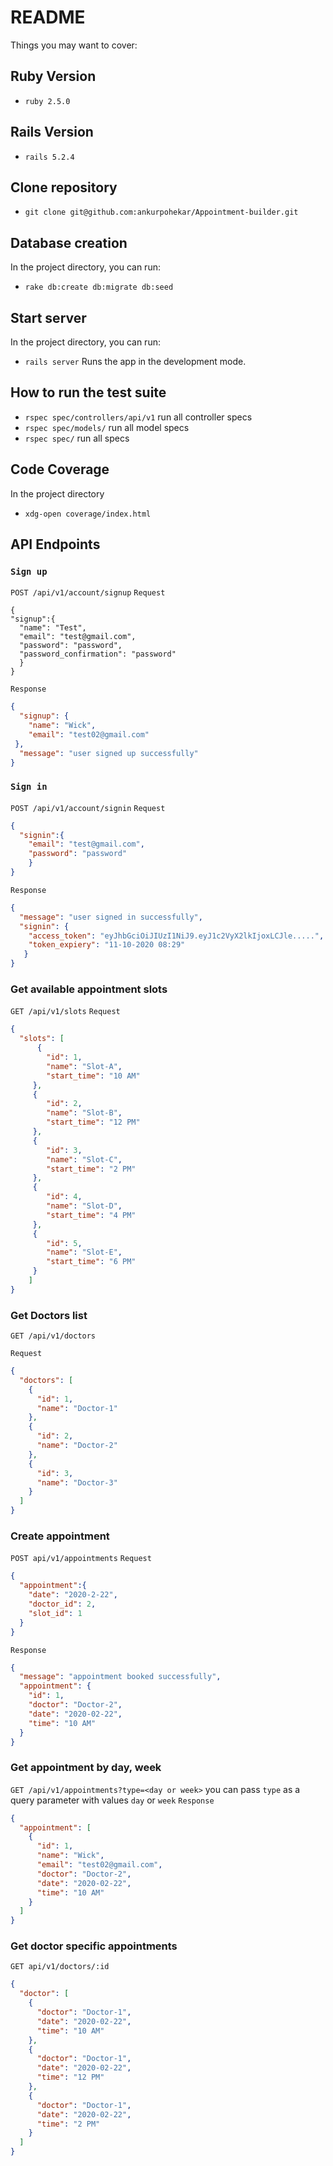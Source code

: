 # README
Things you may want to cover:

## Ruby Version
* `ruby 2.5.0`

## Rails Version
* `rails 5.2.4`

## Clone repository
* `git clone git@github.com:ankurpohekar/Appointment-builder.git`

## Database creation
In the project directory, you can run:
* `rake db:create db:migrate db:seed`

## Start server
In the project directory, you can run:
* `rails server`
Runs the app in the development mode. 

## How to run the test suite
* `rspec spec/controllers/api/v1` run all controller specs
* `rspec spec/models/` run all model specs
* `rspec spec/` run all specs

## Code Coverage
In the project directory
* `xdg-open coverage/index.html`

## API Endpoints
### `Sign up`
`POST /api/v1/account/signup`
`Request`
```
{
"signup":{
  "name": "Test",
  "email": "test@gmail.com",
  "password": "password",
  "password_confirmation": "password"
  }
}
```
`Response`
```json
{
  "signup": {
    "name": "Wick",
    "email": "test02@gmail.com"
 },
  "message": "user signed up successfully"
}
```
### `Sign in`
`POST /api/v1/account/signin`
`Request`
```json
{
  "signin":{
    "email": "test@gmail.com",
	"password": "password"
	}
}
```
`Response`
```json
{
  "message": "user signed in successfully",
  "signin": {
    "access_token": "eyJhbGciOiJIUzI1NiJ9.eyJ1c2VyX2lkIjoxLCJle.....",
    "token_expiery": "11-10-2020 08:29"
   }
}
```
### Get available appointment slots
`GET /api/v1/slots`
`Request`
```json
{
  "slots": [
      {
        "id": 1,
        "name": "Slot-A",
        "start_time": "10 AM"
     },
     {
        "id": 2,
        "name": "Slot-B",
        "start_time": "12 PM"
     },
     {
        "id": 3,
        "name": "Slot-C",
        "start_time": "2 PM"
     },
     {
        "id": 4,
        "name": "Slot-D",
        "start_time": "4 PM"
     },
     {
        "id": 5,
        "name": "Slot-E",
        "start_time": "6 PM"
     }
    ]
}
```
### Get Doctors list
`GET /api/v1/doctors`

`Request`
```json
{
  "doctors": [
    {
      "id": 1,
      "name": "Doctor-1"
    },
    {
      "id": 2,
      "name": "Doctor-2"
    },
    {
      "id": 3,
      "name": "Doctor-3"
    }
  ]
}
```
### Create appointment
`POST api/v1/appointments`
`Request`
```json
{
  "appointment":{
    "date": "2020-2-22",
    "doctor_id": 2,
    "slot_id": 1
  }
}
```
`Response`
```json
{
  "message": "appointment booked successfully",
  "appointment": {
    "id": 1,
    "doctor": "Doctor-2",
    "date": "2020-02-22",
    "time": "10 AM"
  }
}
```
### Get appointment by day, week
`GET /api/v1/appointments?type=<day or week>`
you can pass `type` as a query parameter with values `day` or `week`
`Response`
```json
{
  "appointment": [
    {
      "id": 1,
      "name": "Wick",
      "email": "test02@gmail.com",
      "doctor": "Doctor-2",
      "date": "2020-02-22",
      "time": "10 AM"
    }
  ]
}
```
### Get doctor specific appointments
`GET api/v1/doctors/:id`
```json
{
  "doctor": [
    {
      "doctor": "Doctor-1",
      "date": "2020-02-22",
      "time": "10 AM"
    },
    {
      "doctor": "Doctor-1",
      "date": "2020-02-22",
      "time": "12 PM"
    },
    {
      "doctor": "Doctor-1",
      "date": "2020-02-22",
      "time": "2 PM"
    }
  ]
}
```
